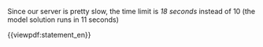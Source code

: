 Since our server is pretty slow, the time limit is *18 seconds* instead of 10 (the model solution runs in 11 seconds)

{{viewpdf:statement_en}}